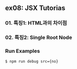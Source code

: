 ## ex08: JSX Tutorias

### 01. 특징1: HTML과의 차이점
### 02. 특징2: Single Root Node





### Run Examples
```bash
$ npm run debug src={no}
```